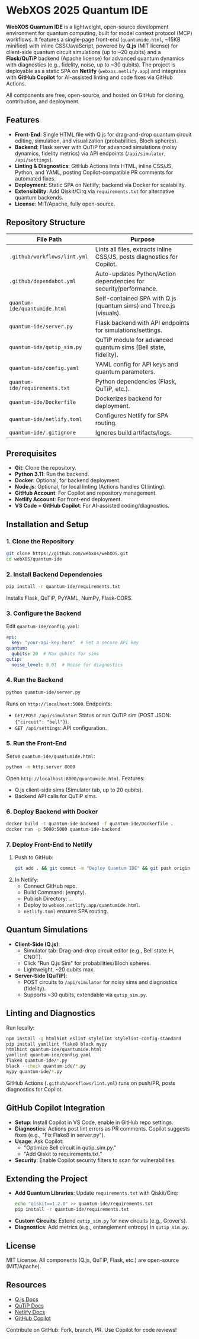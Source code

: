 # WebXOS 2025 Quantum IDE

**WebXOS Quantum IDE** is a lightweight, open-source development environment for quantum computing, built for model context protocol (MCP) workflows. It features a single-page front-end (`quantumide.html`, ~15KB minified) with inline CSS/JavaScript, powered by **Q.js** (MIT license) for client-side quantum circuit simulations (up to ~20 qubits) and a **Flask/QuTiP** backend (Apache license) for advanced quantum dynamics with diagnostics (e.g., fidelity, noise, up to ~30 qubits). The project is deployable as a static SPA on **Netlify** (`webxos.netlify.app`) and integrates with **GitHub Copilot** for AI-assisted linting and code fixes via GitHub Actions.

All components are free, open-source, and hosted on GitHub for cloning, contribution, and deployment.

## Features
- **Front-End**: Single HTML file with Q.js for drag-and-drop quantum circuit editing, simulation, and visualization (probabilities, Bloch spheres).
- **Backend**: Flask server with QuTiP for advanced simulations (noisy dynamics, fidelity metrics) via API endpoints (`/api/simulator`, `/api/settings`).
- **Linting & Diagnostics**: GitHub Actions lints HTML, inline CSS/JS, Python, and YAML, posting Copilot-compatible PR comments for automated fixes.
- **Deployment**: Static SPA on Netlify; backend via Docker for scalability.
- **Extensibility**: Add Qiskit/Cirq via `requirements.txt` for alternative quantum backends.
- **License**: MIT/Apache, fully open-source.

## Repository Structure
| File Path | Purpose |
|-----------|---------|
| `.github/workflows/lint.yml` | Lints all files, extracts inline CSS/JS, posts diagnostics for Copilot. |
| `.github/dependabot.yml` | Auto-updates Python/Action dependencies for security/performance. |
| `quantum-ide/quantumide.html` | Self-contained SPA with Q.js (quantum sims) and Three.js (visuals). |
| `quantum-ide/server.py` | Flask backend with API endpoints for simulations/settings. |
| `quantum-ide/qutip_sim.py` | QuTiP module for advanced quantum sims (Bell state, fidelity). |
| `quantum-ide/config.yaml` | YAML config for API keys and quantum parameters. |
| `quantum-ide/requirements.txt` | Python dependencies (Flask, QuTiP, etc.). |
| `quantum-ide/Dockerfile` | Dockerizes backend for deployment. |
| `quantum-ide/netlify.toml` | Configures Netlify for SPA routing. |
| `quantum-ide/.gitignore` | Ignores build artifacts/logs. |

## Prerequisites
- **Git**: Clone the repository.
- **Python 3.11**: Run the backend.
- **Docker**: Optional, for backend deployment.
- **Node.js**: Optional, for local linting (Actions handles CI linting).
- **GitHub Account**: For Copilot and repository management.
- **Netlify Account**: For front-end deployment.
- **VS Code + GitHub Copilot**: For AI-assisted coding/diagnostics.

## Installation and Setup
### 1. Clone the Repository
```bash
git clone https://github.com/webxos/webXOS.git
cd webXOS/quantum-ide
```

### 2. Install Backend Dependencies
```bash
pip install -r quantum-ide/requirements.txt
```
Installs Flask, QuTiP, PyYAML, NumPy, Flask-CORS.

### 3. Configure the Backend
Edit `quantum-ide/config.yaml`:
```yaml
api:
  key: "your-api-key-here"  # Set a secure API key
quantum:
  qubits: 20  # Max qubits for sims
qutip:
  noise_level: 0.01  # Noise for diagnostics
```

### 4. Run the Backend
```bash
python quantum-ide/server.py
```
Runs on `http://localhost:5000`. Endpoints:
- `GET/POST /api/simulator`: Status or run QuTiP sim (POST JSON: `{"circuit": "bell"}`).
- `GET /api/settings`: API configuration.

### 5. Run the Front-End
Serve `quantum-ide/quantumide.html`:
```bash
python -m http.server 8000
```
Open `http://localhost:8000/quantumide.html`. Features:
- Q.js client-side sims (Simulator tab, up to 20 qubits).
- Backend API calls for QuTiP sims.

### 6. Deploy Backend with Docker
```bash
docker build -t quantum-ide-backend -f quantum-ide/Dockerfile .
docker run -p 5000:5000 quantum-ide-backend
```

### 7. Deploy Front-End to Netlify
1. Push to GitHub:
   ```bash
   git add . && git commit -m "Deploy Quantum IDE" && git push origin main
   ```
2. In Netlify:
   - Connect GitHub repo.
   - Build Command: (empty).
   - Publish Directory: `.`.
   - Deploy to `webxos.netlify.app/quantumide.html`.
   - `netlify.toml` ensures SPA routing.

## Quantum Simulations
- **Client-Side (Q.js)**:
  - Simulator tab: Drag-and-drop circuit editor (e.g., Bell state: H, CNOT).
  - Click "Run Q.js Sim" for probabilities/Bloch spheres.
  - Lightweight, ~20 qubits max.
- **Server-Side (QuTiP)**:
  - POST circuits to `/api/simulator` for noisy sims and diagnostics (fidelity).
  - Supports ~30 qubits, extendable via `qutip_sim.py`.

## Linting and Diagnostics
Run locally:
```bash
npm install -g htmlhint eslint stylelint stylelint-config-standard
pip install yamllint flake8 black mypy
htmlhint quantum-ide/quantumide.html
yamllint quantum-ide/config.yaml
flake8 quantum-ide/*.py
black --check quantum-ide/*.py
mypy quantum-ide/*.py
```
GitHub Actions (`.github/workflows/lint.yml`) runs on push/PR, posts diagnostics for Copilot.

## GitHub Copilot Integration
- **Setup**: Install Copilot in VS Code, enable in GitHub repo settings.
- **Diagnostics**: Actions post lint errors as PR comments. Copilot suggests fixes (e.g., "Fix Flake8 in server.py").
- **Usage**: Ask Copilot:
  - "Optimize Bell circuit in qutip_sim.py."
  - "Add Qiskit to requirements.txt."
- **Security**: Enable Copilot security filters to scan for vulnerabilities.

## Extending the Project
- **Add Quantum Libraries**: Update `requirements.txt` with Qiskit/Cirq:
  ```bash
  echo "qiskit==1.2.0" >> quantum-ide/requirements.txt
  pip install -r quantum-ide/requirements.txt
  ```
- **Custom Circuits**: Extend `qutip_sim.py` for new circuits (e.g., Grover’s).
- **Diagnostics**: Add metrics (e.g., entanglement entropy) in `qutip_sim.py`.

## License
MIT License. All components (Q.js, QuTiP, Flask, etc.) are open-source (MIT/Apache).

## Resources
- [Q.js Docs](https://github.com/stewdio/q.js)
- [QuTiP Docs](https://qutip.org)
- [Netlify Docs](https://docs.netlify.com)
- [GitHub Copilot](https://docs.github.com/copilot)

Contribute on GitHub: Fork, branch, PR. Use Copilot for code reviews!